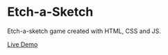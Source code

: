 # Etch-a-Sketch

Etch-a-sketch game created with HTML, CSS and JS.

[Live Demo](https://thomasmdevelopment.github.io/etch-a-sketch/)